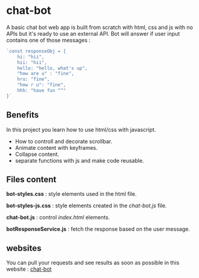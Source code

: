 # chat-bot
A basic chat bot web app is built from scratch with html, css and js with no APIs but it's ready to use an external API.
Bot will answer if user input contains one of those messages :
```javascript
`const responseObj = {
    hi: "hii",
    hii: "hii",
    hello: "hello, what's up",
    "how are u" : "fine",
    hru: "fine",
    "how r u": "fine",
    hhh: "have fun ^^"
}`
```
## Benefits
In this project you learn how to use html/css with javascript.
- How to controll and decorate scrollbar.
- Animate content with keyframes.
- Collapse content.
- separate functions with js and make code reusable.

## Files content
**bot-styles.css** : style elements used in the html file.

**bot-styles-js.css** : style elements created in the *chat-bot.js* file.

**chat-bot.js** : control *index.html* elements.

**botResponseService.js** : fetch the response based on the user message.

## websites
You can pull your requests and see results as soon as possible in this website :
[chat-bot](http://chat-bot.pages.dev/ "chat-bot")
